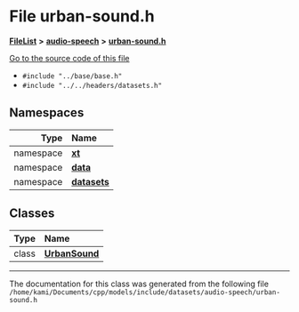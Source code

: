 

# File urban-sound.h



[**FileList**](files.md) **>** [**audio-speech**](dir_3f959236e5b642d039994a38a6e55324.md) **>** [**urban-sound.h**](urban-sound_8h.md)

[Go to the source code of this file](urban-sound_8h_source.md)



* `#include "../base/base.h"`
* `#include "../../headers/datasets.h"`













## Namespaces

| Type | Name |
| ---: | :--- |
| namespace | [**xt**](namespacext.md) <br> |
| namespace | [**data**](namespacext_1_1data.md) <br> |
| namespace | [**datasets**](namespacext_1_1data_1_1datasets.md) <br> |


## Classes

| Type | Name |
| ---: | :--- |
| class | [**UrbanSound**](classxt_1_1data_1_1datasets_1_1UrbanSound.md) <br> |



















































------------------------------
The documentation for this class was generated from the following file `/home/kami/Documents/cpp/models/include/datasets/audio-speech/urban-sound.h`

